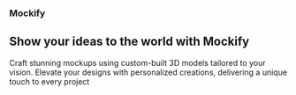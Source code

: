 ### Mockify
## Show your ideas to the world with Mockify

Craft stunning mockups using custom-built 3D models tailored to your vision. Elevate your designs with personalized creations, delivering a unique touch to every project
